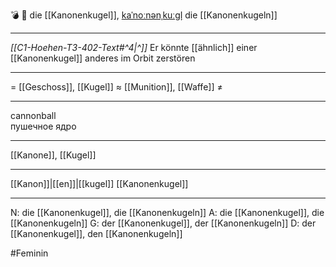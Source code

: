 💣 🔴 die [[Kanonenkugel]], [kaˈnoːnənˌkuːɡl̩](https://youglish.com/pronounce/Kanonenkugel/german)
die [[Kanonenkugeln]]

---
*[[C1-Hoehen-T3-402-Text#^4|^]]* Er könnte [[ähnlich]] einer [[Kanonenkugel]] anderes im Orbit zerstören

---
= [[Geschoss]], [[Kugel]]
≈ [[Munition]], [[Waffe]]
≠

---
cannonball  
пушечное ядро

---
[[Kanone]], [[Kugel]]

---
[[Kanon]]|[[en]]|[[kugel]]
[[Kanonenkugel]]


---
N: die [[Kanonenkugel]], die [[Kanonenkugeln]]
A: die [[Kanonenkugel]], die [[Kanonenkugeln]]
G: der [[Kanonenkugel]], der [[Kanonenkugeln]]
D: der [[Kanonenkugel]], den [[Kanonenkugeln]]

#Feminin 